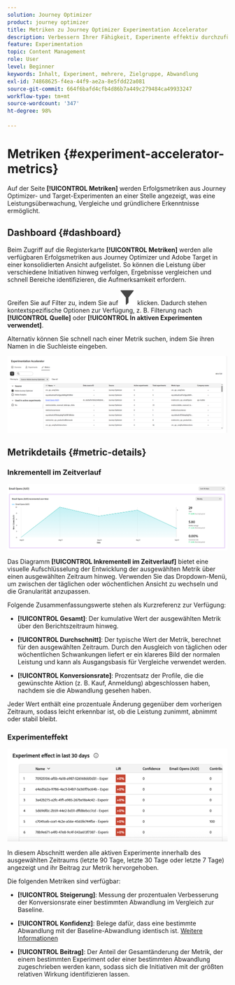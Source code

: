```yaml
---
solution: Journey Optimizer
product: journey optimizer
title: Metriken zu Journey Optimizer Experimentation Accelerator
description: Verbessern Ihrer Fähigkeit, Experimente effektiv durchzuführen und Erkenntnisse zu gewinnen
feature: Experimentation
topic: Content Management
role: User
level: Beginner
keywords: Inhalt, Experiment, mehrere, Zielgruppe, Abwandlung
exl-id: 74868625-f4ea-44f9-ae2a-8e5fdd22a081
source-git-commit: 664f6bafd4cfb4d86b7a449c279484ca49933247
workflow-type: tm+mt
source-wordcount: '347'
ht-degree: 98%

---
```


# Metriken {#experiment-accelerator-metrics}

Auf der Seite **[!UICONTROL Metriken]** werden Erfolgsmetriken aus Journey Optimizer- und Target-Experimenten an einer Stelle angezeigt, was eine Leistungsüberwachung, Vergleiche und gründlichere Erkenntnisse ermöglicht.

## Dashboard {#dashboard}

Beim Zugriff auf die Registerkarte **[!UICONTROL Metriken]** werden alle verfügbaren Erfolgsmetriken aus Journey Optimizer und Adobe Target in einer konsolidierten Ansicht aufgelistet. So können die Leistung über verschiedene Initiativen hinweg verfolgen, Ergebnisse vergleichen und schnell Bereiche identifizieren, die Aufmerksamkeit erfordern.

Greifen Sie auf Filter zu, indem Sie auf ![](assets/do-not-localize/Smock_Filter_18_N.svg) klicken. Dadurch stehen kontextspezifische Optionen zur Verfügung, z. B. Filterung nach **[!UICONTROL Quelle]** oder **[!UICONTROL In aktiven Experimenten verwendet]**.

Alternativ können Sie schnell nach einer Metrik suchen, indem Sie ihren Namen in die Suchleiste eingeben.

![](assets/experiment-monitor-metrics.png)

## Metrikdetails {#metric-details}

### Inkrementell im Zeitverlauf

![](assets/experiment-monitor-metrics-2.png)

Das Diagramm **[!UICONTROL Inkrementell im Zeitverlauf]** bietet eine visuelle Aufschlüsselung der Entwicklung der ausgewählten Metrik über einen ausgewählten Zeitraum hinweg. Verwenden Sie das Dropdown-Menü, um zwischen der täglichen oder wöchentlichen Ansicht zu wechseln und die Granularität anzupassen.

Folgende Zusammenfassungswerte stehen als Kurzreferenz zur Verfügung:

* **[!UICONTROL Gesamt]**: Der kumulative Wert der ausgewählten Metrik über den Berichtszeitraum hinweg.

* **[!UICONTROL Durchschnitt]**: Der typische Wert der Metrik, berechnet für den ausgewählten Zeitraum. Durch den Ausgleich von täglichen oder wöchentlichen Schwankungen liefert er ein klareres Bild der normalen Leistung und kann als Ausgangsbasis für Vergleiche verwendet werden.

* **[!UICONTROL Konversionsrate]**: Prozentsatz der Profile, die die gewünschte Aktion (z. B. Kauf, Anmeldung) abgeschlossen haben, nachdem sie die Abwandlung gesehen haben.

Jeder Wert enthält eine prozentuale Änderung gegenüber dem vorherigen Zeitraum, sodass leicht erkennbar ist, ob die Leistung zunimmt, abnimmt oder stabil bleibt.

### Experimenteffekt

![](assets/experiment-monitor-metrics-3.png)

In diesem Abschnitt werden alle aktiven Experimente innerhalb des ausgewählten Zeitraums (letzte 90 Tage, letzte 30 Tage oder letzte 7 Tage) angezeigt und ihr Beitrag zur Metrik hervorgehoben.

Die folgenden Metriken sind verfügbar:

* **[!UICONTROL Steigerung]**: Messung der prozentualen Verbesserung der Konversionsrate einer bestimmten Abwandlung im Vergleich zur Baseline.

* **[!UICONTROL Konfidenz]**: Belege dafür, dass eine bestimmte Abwandlung mit der Baseline-Abwandlung identisch ist. [Weitere Informationen](../content-management/experiment-calculations.md#understand-confidence)

* **[!UICONTROL Beitrag]**: Der Anteil der Gesamtänderung der Metrik, der einem bestimmten Experiment oder einer bestimmten Abwandlung zugeschrieben werden kann, sodass sich die Initiativen mit der größten relativen Wirkung identifizieren lassen.
